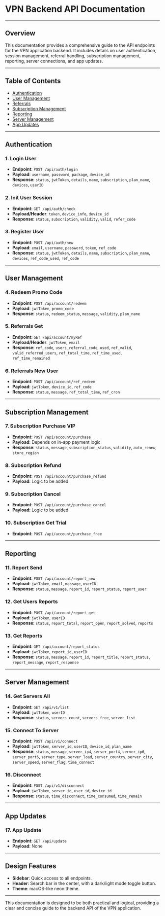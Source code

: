 # VPN Backend API Documentation

---

## Overview
This documentation provides a comprehensive guide to the API endpoints for the VPN application backend. It includes details on user authentication, session management, referral handling, subscription management, reporting, server connections, and app updates.

---

## Table of Contents
- [Authentication](#authentication)
- [User Management](#user-management)
- [Referrals](#referrals)
- [Subscription Management](#subscription-management)
- [Reporting](#reporting)
- [Server Management](#server-management)
- [App Updates](#app-updates)

---

## Authentication
### 1. Login User
- **Endpoint**: `POST /api/auth/login`
- **Payload**: `username`, `password`, `package`, `device_id`
- **Response**: `status`, `jwtToken`, `details`, `name`, `subscription`, `plan_name`, `devices`, `userID`

### 2. Init User Session
- **Endpoint**: `GET /api/auth/check`
- **Payload/Header**: `token`, `device_info`, `device_id`
- **Response**: `status`, `subscription`, `validity`, `valid`, `refer_code`

### 3. Register User
- **Endpoint**: `POST /api/auth/new`
- **Payload**: `email`, `username`, `password`, `token`, `ref_code`
- **Response**: `status`, `jwtToken`, `details`, `name`, `subscription`, `plan_name`, `devices`, `ref_code_used`, `ref_code`

---

## User Management
### 4. Redeem Promo Code
- **Endpoint**: `POST /api/account/redeem`
- **Payload**: `jwtToken`, `promo_code`
- **Response**: `status`, `redeem_status`, `message`, `validity`, `plan_name`

### 5. Referrals Get
- **Endpoint**: `GET /api/account/myRef`
- **Payload/Header**: `jwtToken`, `email`
- **Response**: `ref_code`, `users_referral_code`, `used`, `ref_valid`, `valid_referred_users`, `ref_total_time`, `ref_time_used`, `ref_time_remained`

### 6. Referrals New User
- **Endpoint**: `POST /api/account/ref_redeem`
- **Payload**: `jwtToken`, `device_id`, `ref_code`
- **Response**: `status`, `message`, `ref_total_time`, `ref_cron`

---

## Subscription Management
### 7. Subscription Purchase VIP
- **Endpoint**: `POST /api/account/purchase`
- **Payload**: Depends on in-app payment logic
- **Response**: `status`, `message`, `subscription_status`, `validity`, `auto_renew`, `store_region`

### 8. Subscription Refund
- **Endpoint**: `POST /api/account/purchase_refund`
- **Payload**: Logic to be added

### 9. Subscription Cancel
- **Endpoint**: `POST /api/account/purchase_cancel`
- **Payload**: Logic to be added

### 10. Subscription Get Trial
- **Endpoint**: `POST /api/account/purchase_free`

---

## Reporting
### 11. Report Send
- **Endpoint**: `POST /api/account/report_new`
- **Payload**: `jwtToken`, `email`, `message`, `userID`
- **Response**: `status`, `message`, `report_id`, `report_status`, `report_user`

### 12. Get Users Reports
- **Endpoint**: `POST /api/account/report_get`
- **Payload**: `jwtToken`, `userID`
- **Response**: `status`, `report_total`, `report_open`, `report_solved`, `reports`

### 13. Get Reports
- **Endpoint**: `GET /api/account/report_status`
- **Payload**: `jwtToken`, `report_id`, `userID`
- **Response**: `status`, `message`, `report_id`, `report_title`, `report_status`, `report_message`, `report_response`

---

## Server Management
### 14. Get Servers All
- **Endpoint**: `GET /api/v1/list`
- **Payload**: `jwtToken`, `userID`
- **Response**: `status`, `servers_count`, `servers_free`, `server_list`

### 15. Connect To Server
- **Endpoint**: `POST /api/v1/connect`
- **Payload**: `jwtToken`, `server_id`, `userID`, `device_id`, `plan_name`
- **Response**: `status`, `message`, `server_ip4`, `server_port4`, `server_ip6`, `server_port6`, `server_type`, `server_load`, `server_country`, `server_city`, `server_speed`, `server_flag`, `time_connect`

### 16. Disconnect
- **Endpoint**: `POST /api/v1/disconnect`
- **Payload**: `jwtToken`, `server_id`, `user_id`, `device_id`
- **Response**: `status`, `time_disconnect`, `time_consumed`, `time_remain`

---

## App Updates
### 17. App Update
- **Endpoint**: `GET /api/update`
- **Payload**: None

---

## Design Features
- **Sidebar**: Quick access to all endpoints.
- **Header**: Search bar in the center, with a dark/light mode toggle button.
- **Theme**: macOS-like neon theme.

---

This documentation is designed to be both practical and logical, providing a clear and concise guide to the backend API of the VPN application.
